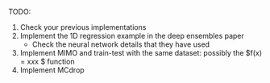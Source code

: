 TODO:
1. Check your previous implementations
2. Implement the 1D regression example in the deep ensembles paper
	- Check the neural network details that they have used
3. Implement MIMO and train-test with the same dataset: possibly the $f(x) = x*x*x $ function
4. Implement MCdrop



